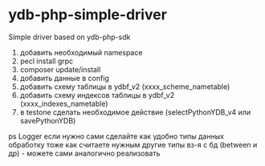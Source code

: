 # ydb-php-simple-driver

Simple driver based on ydb-php-sdk
1) добавить необходимый namespace
2) pecl install grpc
3) composer update/install
4) добавить данные в config
5) добавить схему таблицы в ydbf_v2 (xxxx_scheme_nametable)
6) добавить схему индексов таблицы в ydbf_v2 (xxxx_indexes_nametable)
7) в testone сделать необходимое действие (selectPythonYDB_v4 или savePythonYDB)

ps
Logger если нужно сами сделайте как удобно
типы данных обработку тоже как считаете нужным
другие типы вз-я с бд (between и др) - можете сами аналогично реализовать

